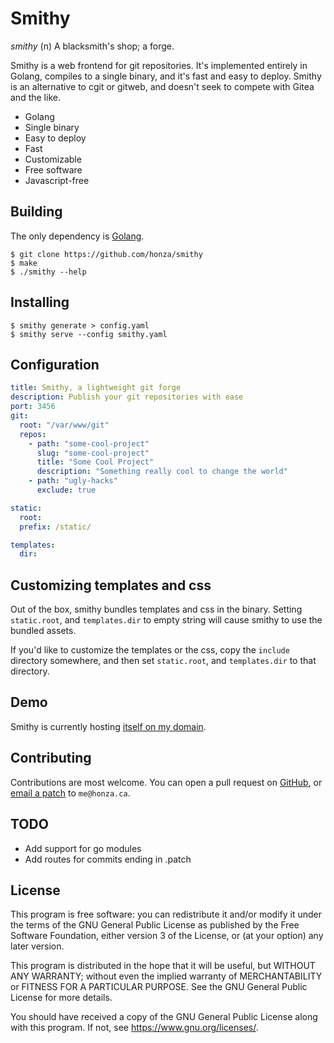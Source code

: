 Smithy
===============================================================================

*smithy* (n) A blacksmith's shop; a forge.

Smithy is a web frontend for git repositories.  It's implemented entirely in
Golang, compiles to a single binary, and it's fast and easy to deploy.  Smithy
is an alternative to cgit or gitweb, and doesn't seek to compete with Gitea and
the like.

* Golang
* Single binary
* Easy to deploy
* Fast
* Customizable
* Free software
* Javascript-free

Building
-------------------------------------------------------------------------------

The only dependency is [Golang](https://golang.org/).

```
$ git clone https://github.com/honza/smithy
$ make
$ ./smithy --help
```

Installing
-------------------------------------------------------------------------------

```
$ smithy generate > config.yaml
$ smithy serve --config smithy.yaml
```

Configuration
-------------------------------------------------------------------------------

``` yaml
title: Smithy, a lightweight git forge
description: Publish your git repositories with ease
port: 3456
git:
  root: "/var/www/git"
  repos:
    - path: "some-cool-project"
      slug: "some-cool-project"
      title: "Some Cool Project"
      description: "Something really cool to change the world"
    - path: "ugly-hacks"
      exclude: true

static:
  root:
  prefix: /static/

templates:
  dir:
```

Customizing templates and css
-------------------------------------------------------------------------------

Out of the box, smithy bundles templates and css in the binary.  Setting
`static.root`, and `templates.dir` to empty string will cause smithy to use the
bundled assets.

If you'd like to customize the templates or the css, copy the `include`
directory somewhere, and then set `static.root`, and `templates.dir` to that
directory.

Demo
-------------------------------------------------------------------------------

Smithy is currently hosting [itself on my
domain](https://smithy.honza.ca/smithy).

Contributing
-------------------------------------------------------------------------------

Contributions are most welcome.  You can open a pull request on
[GitHub](https://github.com/honza/smithy), or [email a patch][1] to `me@honza.ca`.

[1]: https://git-send-email.io

TODO
-------------------------------------------------------------------------------

* Add support for go modules
* Add routes for commits ending in .patch

License
-------------------------------------------------------------------------------

This program is free software: you can redistribute it and/or modify it under
the terms of the GNU General Public License as published by the Free Software
Foundation, either version 3 of the License, or (at your option) any later
version.

This program is distributed in the hope that it will be useful, but WITHOUT ANY
WARRANTY; without even the implied warranty of MERCHANTABILITY or FITNESS FOR A
PARTICULAR PURPOSE.  See the GNU General Public License for more details.

You should have received a copy of the GNU General Public License along with
this program.  If not, see <https://www.gnu.org/licenses/>.
